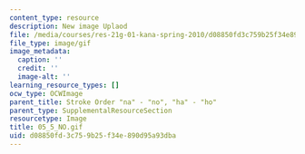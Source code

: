 ```yaml
---
content_type: resource
description: New image Uplaod
file: /media/courses/res-21g-01-kana-spring-2010/d08850fd3c759b25f34e890d95a93dba_05_5_NO.gif
file_type: image/gif
image_metadata:
  caption: ''
  credit: ''
  image-alt: ''
learning_resource_types: []
ocw_type: OCWImage
parent_title: Stroke Order "na" - "no", "ha" - "ho"
parent_type: SupplementalResourceSection
resourcetype: Image
title: 05_5_NO.gif
uid: d08850fd-3c75-9b25-f34e-890d95a93dba
---
```

